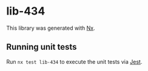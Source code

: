 # lib-434

This library was generated with [Nx](https://nx.dev).

## Running unit tests

Run `nx test lib-434` to execute the unit tests via [Jest](https://jestjs.io).
